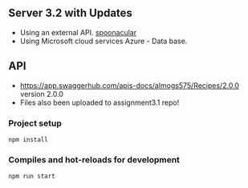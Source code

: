 ## Server 3.2 with Updates
  * Using an external API. [spoonacular](https://spoonacular.com/food-api/docs)
  * Using Microsoft cloud services Azure - Data base.
## API
  * https://app.swaggerhub.com/apis-docs/almogs575/Recipes/2.0.0 version 2.0.0
  * Files also been uploaded to assignment3.1 repo!
  
### Project setup
```
npm install
```

### Compiles and hot-reloads for development
```
npm run start
```
